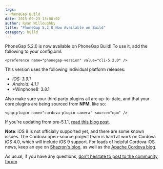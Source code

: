 ```yaml
---
tags:
- PhoneGap Build
date: 2015-09-23 13:00:02
author: Ryan Willoughby 
title: "PhoneGap 5.2.0 Now Available on Build"
category: build
---
```


PhoneGap 5.2.0 is now available on PhoneGap Build! To use it, add the following to your config.xml:

    <preference name="phonegap-version" value="cli-5.2.0" />

This version uses the following individual platform releases:
 - *iOS: 3.9.1*
 - *Android: 4.1.1*
 - *Winphone8: 3.8.1 

Also make sure your third party plugins all are up-to-date, and that your core plugins are being sourced from <b>NPM</b>, like so:

    <gap:plugin name="cordova-plugin-camera" source="npm" />

If you're updating from pre-5.1.1, <a href="http://phonegap.com/blog/2015/06/16/phonegap-updated-on-build/">read this blog post</a>.

**Note**: iOS 9 is not officially supported yet, and there are some known issues. The Cordova open-source project team is hard at work on Cordova iOS 4.0, which will include iOS 9 support. For loads of helpful Cordova iOS news, keep an eye on <a href="https://shazronatadobe.wordpress.com/">Shazron's blog</a>, as well as the <a href="https://cordova.apache.org/blog/">Apache Cordova blog</a>.

As usual, if you have any questions, <a href="http://community.phonegap.com">don't hesitate to post to the community forum</a>.